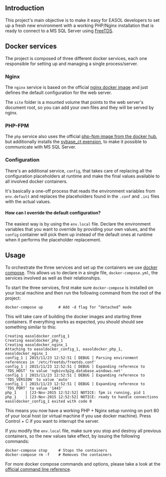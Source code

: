 ## Introduction
This project's main objective is to make it easy for EASOL developers to set up a fresh new environment with a
working PHP/Nginx installation that is ready to connect to a MS SQL Server using [FreeTDS](http://www.freetds.org).

## Docker services
The project is composed of three different docker services, each one responsible for setting up and managing a single
process/server.

### Nginx
The `nginx` service is based on the official [nginx docker image](https://hub.docker.com/_/nginx/) and just defines
the default configuration for the web server.

The `site` folder is a mounted volume that points to the web server's document root, so you can add your own files
and they will be served by nginx.

### PHP-FPM
The `php` service also uses the official [php-fpm image from the docker hub](https://hub.docker.com/_/php/), but
additionally installs the [sybase_ct exension](http://php.net/manual/en/book.sybase.php), to make it possible to
communicate with MS SQL Server.

### Configuration
There's an additional service, `config`, that takes care of replacing all the configuration placeholders at runtime
and make the final values available to all involved docker containers.

It's basically a one-off process that reads the environment variables from `env.default` and replaces the
placeholders found in the `.conf` and `.ini` files with the actual values.

#### How can I override the default configuration?
The easiest way is by using the `env.local` file. Declare the environment variables that you want to override
by providing your own values, and the `config` container will pick them up instead of the default ones at runtime when
it performs the placeholder replacement.


## Usage
To orchestrate the three services and set up the containers we use [docker compose](https://docs.docker.com/compose/).
This allows us to declare in a single file, `docker-compose.yml`, the services involved as well as their relationships.

To start the three services, first make sure `docker-compose` is installed on your local machine and then run the
following command from the root of the project:

```
docker-compose up       # Add -d flag for “detached” mode
```

This will take care of building the docker images and starting three containers. If everything works as expected,
you should should see something similar to this:

```
Creating easoldocker_config_1
Creating easoldocker_php_1
Creating easoldocker_nginx_1
Attaching to easoldocker_config_1, easoldocker_php_1, easoldocker_nginx_1
config_1 | 2015/11/23 12:52:51 [ DEBUG ] Parsing environment references in '/etc/freetds/freetds.conf'
config_1 | 2015/11/23 12:52:51 [ DEBUG ] Expanding reference to 'TDS_HOST' to value 'ngbivv3p2g.database.windows.net'
config_1 | 2015/11/23 12:52:51 [ DEBUG ] Expanding reference to 'TDS_VERSION' to value 'auto'
config_1 | 2015/11/23 12:52:51 [ DEBUG ] Expanding reference to 'TDS_PORT' to value '1443'
php_1    | [23-Nov-2015 12:52:52] NOTICE: fpm is running, pid 1
php_1    | [23-Nov-2015 12:52:52] NOTICE: ready to handle connections
easoldocker_config_1 exited with code 0
```

This means you now have a working PHP + Nginx setup running on port 80 of your local host (or virtual machine if you use
docker machine). Press Control + C if you want to interrupt the server.

If you modify the `env.local` file, make sure you stop and destroy all previous containers, so the new values take
 effect, by issuing the following commands:

```
docker-compose stop     # Stops the containers
docker-compose rm -f    # Removes the containers
```

For more docker compose commands and options, please take a look at the
[official command line reference](http://docs.docker.com/compose/reference/docker-compose/).
